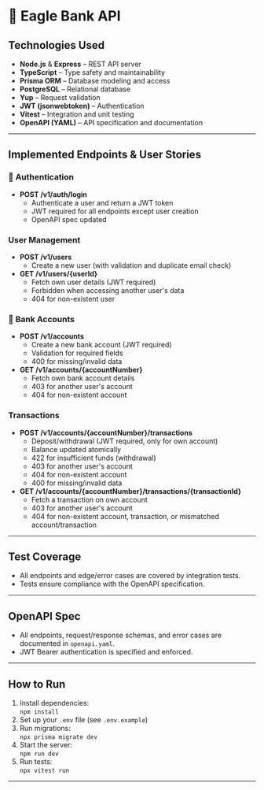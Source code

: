 # 🦅 **Eagle Bank API**

## **Technologies Used**

- **Node.js** & **Express** – REST API server
- **TypeScript** – Type safety and maintainability
- **Prisma ORM** – Database modeling and access
- **PostgreSQL** – Relational database
- **Yup** – Request validation
- **JWT (jsonwebtoken)** – Authentication
- **Vitest** – Integration and unit testing
- **OpenAPI (YAML)** – API specification and documentation

---

## **Implemented Endpoints & User Stories**

### 🔐 **Authentication**
- **POST /v1/auth/login**  
  - Authenticate a user and return a JWT token  
  - JWT required for all endpoints except user creation  
  - OpenAPI spec updated

### **User Management**
- **POST /v1/users**  
  - Create a new user (with validation and duplicate email check)
- **GET /v1/users/{userId}**  
  - Fetch own user details (JWT required)
  - Forbidden when accessing another user's data
  - 404 for non-existent user

### 🏦 **Bank Accounts**
- **POST /v1/accounts**  
  - Create a new bank account (JWT required)
  - Validation for required fields
  - 400 for missing/invalid data
- **GET /v1/accounts/{accountNumber}**  
  - Fetch own bank account details
  - 403 for another user's account
  - 404 for non-existent account

### **Transactions**
- **POST /v1/accounts/{accountNumber}/transactions**  
  - Deposit/withdrawal (JWT required, only for own account)
  - Balance updated atomically
  - 422 for insufficient funds (withdrawal)
  - 403 for another user's account
  - 404 for non-existent account
  - 400 for missing/invalid data
- **GET /v1/accounts/{accountNumber}/transactions/{transactionId}**  
  - Fetch a transaction on own account
  - 403 for another user's account
  - 404 for non-existent account, transaction, or mismatched account/transaction

---

## **Test Coverage**

- All endpoints and edge/error cases are covered by integration tests.
- Tests ensure compliance with the OpenAPI specification.

---

## **OpenAPI Spec**

- All endpoints, request/response schemas, and error cases are documented in `openapi.yaml`.
- JWT Bearer authentication is specified and enforced.

---

## How to Run

1. Install dependencies:  
   `npm install`
2. Set up your `.env` file (see `.env.example`)
3. Run migrations:  
   `npx prisma migrate dev`
4. Start the server:  
   `npm run dev`
5. Run tests:  
   `npx vitest run`

---